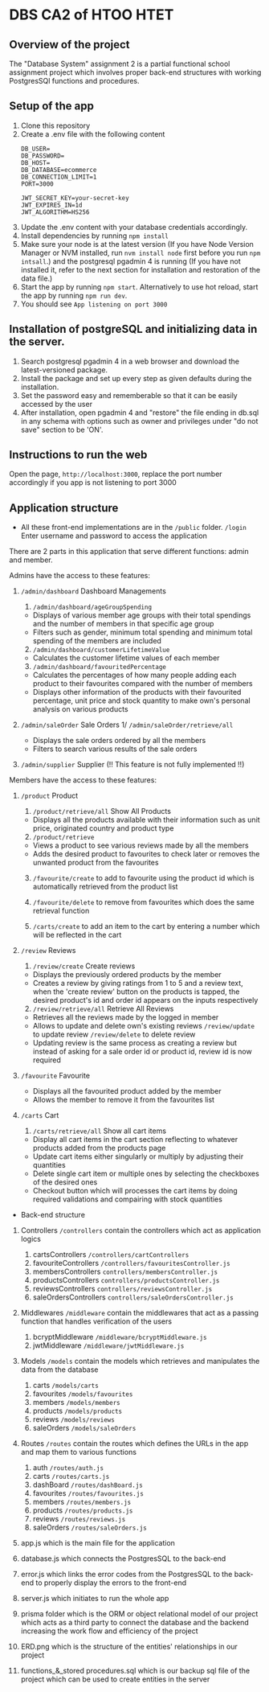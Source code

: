 # DBS CA2 of HTOO HTET

## Overview of the project

The "Database System" assignment 2 is a partial functional school assignment project which involves proper back-end structures with working PostgresSQl functions and procedures.

## Setup of the app

1. Clone this repository
2. Create a .env file with the following content
    ```
    DB_USER=
    DB_PASSWORD=
    DB_HOST=
    DB_DATABASE=ecommerce
    DB_CONNECTION_LIMIT=1
    PORT=3000

    JWT_SECRET_KEY=your-secret-key
    JWT_EXPIRES_IN=1d
    JWT_ALGORITHM=HS256
    ```
3. Update the .env content with your database credentials accordingly.
4. Install dependencies by running `npm install`
6. Make sure your node is at the latest version (If you have Node Version Manager or NVM installed, run `nvm install node` first before you run `npm intsall`.) and the postgresql pgadmin 4 is running (If you have not installed it, refer to the next section for installation and restoration of the data file.)
5. Start the app by running `npm start`. Alternatively to use hot reload, start the app by running `npm run dev`.
6. You should see `App listening on port 3000`

## Installation of postgreSQL and initializing data in the server.

1. Search postgresql pgadmin 4 in a web browser and download the latest-versioned package.
2. Install the package and set up every step as given defaults during the installation.
3. Set the password easy and rememberable so that it can be easily accessed by the user
4. After installation, open pgadmin 4 and "restore" the file ending in db.sql in any schema with options such as owner and privileges under "do not save" section to be 'ON'.

## Instructions to run the web

Open the page, `http://localhost:3000`, replace the port number accordingly if you app is not listening to port 3000

## Application structure

* All these front-end implementations are in the `/public` folder.
`/login` Enter username and password to access the application

There are 2 parts in this application that serve different functions: admin and member.

Admins have the access to these features:
1. `/admin/dashboard` Dashboard Managements
    1. `/admin/dashboard/ageGroupSpending`
    - Displays of various member age groups with their total spendings and the number of members in that specific age group
    - Filters such as gender, minimum total spending and minimum total spending of the members are included

    2. `/admin/dashboard/customerLifetimeValue`
    - Calculates the customer lifetime values of each member

    3. `/admin/dashboard/favouritedPercentage`
    - Calculates the percentages of how many people adding each product to their favourites compared with the number of members
    - Displays other information of the products with their favourited percentage, unit price and stock quantity to make own's personal analysis on various products

2. `/admin/saleOrder` Sale Orders
    1/ `/admin/saleOrder/retrieve/all`
    - Displays the sale orders ordered by all the members
    - Filters to search various results of the sale orders

3. `/admin/supplier` Supplier (!! This feature is not fully implemented !!)


Members have the access to these features:
1. `/product` Product
    1. `/product/retrieve/all` Show All Products
    - Displays all the products available with their information such as unit price, originated country and product type
    
    2. `/product/retrieve `
    - Views a product to see various reviews made by all the members
    - Adds the desired product to favourites to check later or removes the unwanted product from the favourites
    
    3. `/favourite/create` to add to favourite using the product id which is automatically retrieved from the product list

    4. `/favourite/delete` to remove from favourites which does the same retrieval function
    
    5. `/carts/create` to add an item to the cart by entering a number which will be reflected in the cart

2. `/review` Reviews
    1. `/review/create` Create reviews
    - Displays the previously ordered products by the member
    - Creates a review by giving ratings from 1 to 5 and a review text, when the 'create review' button on the products is tapped, the desired product's id and order id appears on the inputs respectively

    2. `/review/retrieve/all` Retrieve All Reviews
    - Retrieves all the reviews made by the logged in member
    - Allows to update and delete own's existing reviews
    `/review/update` to update review
    `/review/delete` to delete review
    - Updating review is the same process as creating a review but instead of asking for a sale order id or product id, review id is now required

3. `/favourite` Favourite
    - Displays all the favourited product added by the member
    - Allows the member to remove it from the favourites list

4. `/carts` Cart
    1. `/carts/retrieve/all` Show all cart items
    - Display all cart items in the cart section reflecting to whatever products added from the products page
    - Update cart items either singularly or multiply by adjusting their quantities
    - Delete single cart item or multiple ones by selecting the checkboxes of the desired ones
    - Checkout button which will processes the cart items by doing required validations and compairing with stock quantities


* Back-end structure
1. Controllers `/controllers` contain the controllers which act as application logics
    1. cartsControllers `/controllers/cartControllers` 
    2. favouriteControllers `/controllers/favouritesController.js`
    3. membersControllers `controllers/membersController.js`
    4. productsControllers `controllers/productsController.js`
    5. reviewsControllers `controllers/reviewsController.js`
    6. saleOrdersControllers `controllers/saleOrdersController.js`

2. Middlewares `/middleware` contain the middlewares that act as a passing function that handles verification of the users
    1. bcryptMiddleware `/middleware/bcryptMiddleware.js`
    2. jwtMiddleware `/middleware/jwtMiddleware.js`

3. Models `/models` contain the models which retrieves and manipulates the data from the database
    1. carts `/models/carts`
    2. favourites `/models/favourites`
    3. members `/models/members`
    4. products `/models/products`
    5. reviews `/models/reviews`
    6. saleOrders `/models/saleOrders`

4. Routes `/routes` contain the routes which defines the URLs in the app and map them to various functions
    1. auth `/routes/auth.js`
    2. carts `/routes/carts.js`
    3. dashBoard `/routes/dashBoard.js`
    4. favourites `/routes/favourites.js`
    5. members `/routes/members.js`
    6. products `/routes/products.js`
    7. reviews `/routes/reviews.js`
    8. saleOrders `/routes/saleOrders.js`

5. app.js which is the main file for the application

6. database.js which connects the PostgresSQL to the back-end

7. error.js which links the error codes from the PostgresSQL to the back-end to properly display the errors to the front-end

8. server.js which initiates to run the whole app

9. prisma folder which is the ORM or object relational model of our project which acts as a third party to connect the database and the backend increasing the work flow and efficiency of the project

10. ERD.png which is the structure of the entities' relationships in our project

11. functions_&_stored procedures.sql which is our backup sql file of the project which can be used to create entities in the server